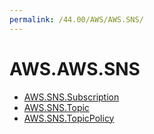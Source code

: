 ```yaml
---
permalink: /44.00/AWS/AWS.SNS/
---
```


# AWS.AWS.SNS



* [AWS.SNS.Subscription](AWS.SNS.Subscription.md)
* [AWS.SNS.Topic](AWS.SNS.Topic.md)
* [AWS.SNS.TopicPolicy](AWS.SNS.TopicPolicy.md)
